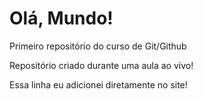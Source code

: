# Olá, Mundo!
 Primeiro repositório do curso de Git/Github

 Repositório criado durante uma aula ao vivo!

 Essa linha eu adicionei diretamente no site!
